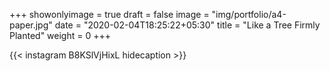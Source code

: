 +++
showonlyimage = true
draft = false
image = "img/portfolio/a4-paper.jpg"
date = "2020-02-04T18:25:22+05:30"
title = "Like a Tree Firmly Planted"
weight = 0
+++


{{< instagram B8KSlVjHixL hidecaption >}}
